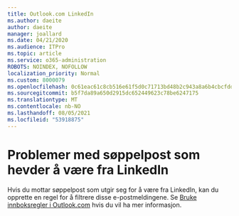 ```yaml
---
title: Outlook.com LinkedIn
ms.author: daeite
author: daeite
manager: joallard
ms.date: 04/21/2020
ms.audience: ITPro
ms.topic: article
ms.service: o365-administration
ROBOTS: NOINDEX, NOFOLLOW
localization_priority: Normal
ms.custom: 8000079
ms.openlocfilehash: 0c61eac61c8cb516e61f5d0c71713bd48b2c943a8a6b4cbcfddafb81016b4780
ms.sourcegitcommit: b5f7da89a650d2915dc652449623c78be6247175
ms.translationtype: MT
ms.contentlocale: nb-NO
ms.lasthandoff: 08/05/2021
ms.locfileid: "53918875"
---
```

# <a name="issues-with-junk-email-claiming-to-be-from-linkedin"></a>Problemer med søppelpost som hevder å være fra LinkedIn

Hvis du mottar søppelpost som utgir seg for å være fra LinkedIn, kan du opprette en regel for å filtrere disse e-postmeldingene.
Se [Bruke innboksregler i Outlook.com](https://aka.ms/OutlookComInboxRules) hvis du vil ha mer informasjon.


